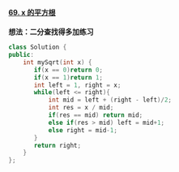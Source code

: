 #### [69. x 的平方根](https://leetcode-cn.com/problems/sqrtx/)

**想法：二分查找得多加练习**

```c++
class Solution {
public:
    int mySqrt(int x) {
       if(x == 0)return 0;
       if(x == 1)return 1;
       int left = 1, right = x;
       while(left <= right){
           int mid = left + (right - left)/2;
           int res = x / mid;
           if(res == mid) return mid;
           else if(res > mid) left = mid+1;
           else right = mid-1;
       }
       return right; 
    }
};
```


